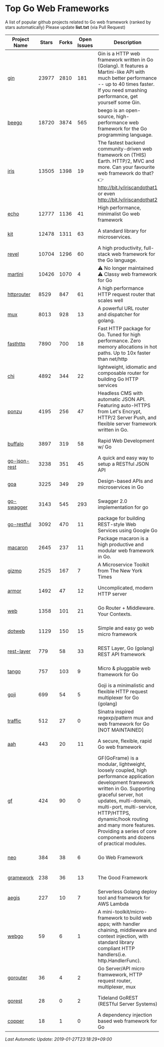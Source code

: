 # Top Go Web Frameworks
A list of popular github projects related to Go web framework (ranked by stars automatically)
Please update **list.txt** (via Pull Request)

| Project Name | Stars | Forks | Open Issues | Description | Last Commit |
| ------------ | ----- | ----- | ----------- | ----------- | ----------- |
| [gin](https://github.com/gin-gonic/gin) | 23977 | 2810 | 181 | Gin is a HTTP web framework written in Go (Golang). It features a Martini-like API with much better performance -- up to 40 times faster. If you need smashing performance, get yourself some Gin. | 2019-01-25 18:28:39 |
| [beego](https://github.com/astaxie/beego) | 18720 | 3874 | 565 | beego is an open-source, high-performance web framework for the Go programming language. | 2019-01-24 09:27:29 |
| [iris](https://github.com/kataras/iris) | 13505 | 1398 | 19 | The fastest backend community-driven web framework on (THIS) Earth. HTTP/2, MVC and more. Can your favourite web framework do that? 👉 http://bit.ly/iriscandothat1 or even http://bit.ly/iriscandothat2 | 2019-01-16 20:46:35 |
| [echo](https://github.com/labstack/echo) | 12777 | 1136 | 41 | High performance, minimalist Go web framework | 2019-01-26 22:44:28 |
| [kit](https://github.com/go-kit/kit) | 12478 | 1311 | 63 | A standard library for microservices. | 2019-01-25 09:04:56 |
| [revel](https://github.com/revel/revel) | 10704 | 1296 | 60 | A high productivity, full-stack web framework for the Go language. | 2018-10-30 13:23:52 |
| [martini](https://github.com/go-martini/martini) | 10426 | 1070 | 4 | ⚠️ No longer maintained ⚠️  Classy web framework for Go | 2017-01-21 21:58:54 |
| [httprouter](https://github.com/julienschmidt/httprouter) | 8529 | 847 | 61 | A high performance HTTP request router that scales well | 2018-10-21 22:38:31 |
| [mux](https://github.com/gorilla/mux) | 8013 | 928 | 13 | A powerful URL router and dispatcher for golang. | 2019-01-25 16:05:53 |
| [fasthttp](https://github.com/valyala/fasthttp) | 7890 | 700 | 18 | Fast HTTP package for Go. Tuned for high performance. Zero memory allocations in hot paths. Up to 10x faster than net/http | 2019-01-26 21:26:59 |
| [chi](https://github.com/go-chi/chi) | 4892 | 344 | 22 | lightweight, idiomatic and composable router for building Go HTTP services | 2019-01-17 22:35:40 |
| [ponzu](https://github.com/ponzu-cms/ponzu) | 4195 | 256 | 47 | Headless CMS with automatic JSON API. Featuring auto-HTTPS from Let's Encrypt, HTTP/2 Server Push, and flexible server framework written in Go. | 2019-01-01 23:07:04 |
| [buffalo](https://github.com/gobuffalo/buffalo) | 3897 | 319 | 58 | Rapid Web Development w/ Go | 2018-12-13 21:20:16 |
| [go-json-rest](https://github.com/ant0ine/go-json-rest) | 3238 | 351 | 45 | A quick and easy way to setup a RESTful JSON API | 2017-09-13 04:12:08 |
| [goa](https://github.com/goadesign/goa) | 3225 | 349 | 29 | Design-based APIs and microservices in Go | 2018-12-21 20:10:17 |
| [go-swagger](https://github.com/go-swagger/go-swagger) | 3143 | 545 | 293 | Swagger 2.0 implementation for go | 2019-01-20 18:40:56 |
| [go-restful](https://github.com/emicklei/go-restful) | 3092 | 470 | 11 | package for building REST-style Web Services using Google Go | 2019-01-22 09:43:22 |
| [macaron](https://github.com/go-macaron/macaron) | 2645 | 237 | 11 | Package macaron is a high productive and modular web framework in Go. | 2018-12-17 00:30:54 |
| [gizmo](https://github.com/NYTimes/gizmo) | 2525 | 167 | 7 | A Microservice Toolkit from The New York Times | 2019-01-25 20:35:59 |
| [armor](https://github.com/labstack/armor) | 1492 | 47 | 12 | Uncomplicated, modern HTTP server | 2018-11-23 06:42:51 |
| [web](https://github.com/gocraft/web) | 1358 | 101 | 21 | Go Router + Middleware. Your Contexts. | 2017-09-25 13:59:45 |
| [dotweb](https://github.com/devfeel/dotweb) | 1129 | 150 | 15 | Simple and easy go web micro framework | 2019-01-22 03:42:52 |
| [rest-layer](https://github.com/rs/rest-layer) | 779 | 58 | 33 | REST Layer, Go (golang) REST API framework | 2019-01-21 22:08:15 |
| [tango](https://github.com/lunny/tango) | 757 | 103 | 9 | Micro & pluggable web framework for Go | 2019-01-25 09:50:54 |
| [goji](https://github.com/goji/goji) | 699 | 54 | 5 | Goji is a minimalistic and flexible HTTP request multiplexer for Go (golang) | 2019-01-26 23:58:29 |
| [traffic](https://github.com/gravityblast/traffic) | 512 | 27 | 0 | Sinatra inspired regexp/pattern mux and web framework for Go [NOT MAINTAINED] | 2015-11-26 21:31:07 |
| [aah](https://github.com/go-aah/aah) | 443 | 20 | 11 | A secure, flexible, rapid Go web framework | 2019-01-15 08:10:53 |
| [gf](https://github.com/gogf/gf) | 424 | 90 | 0 | GF(GoFrame) is a modular, lightweight, loosely coupled, high performance application development framework written in Go. Supporting graceful server, hot updates, multi-domain, multi-port, multi-service, HTTP/HTTPS, dynamic/hook routing and many more features. Providing a series of core components and dozens of practical modules. | 2019-01-25 04:48:22 |
| [neo](https://github.com/ivpusic/neo) | 384 | 38 | 6 | Go Web Framework | 2017-08-14 23:54:31 |
| [gramework](https://github.com/gramework/gramework) | 238 | 36 | 13 | The Good Framework | 2019-01-24 03:51:58 |
| [aegis](https://github.com/tmaiaroto/aegis) | 227 | 10 | 7 | Serverless Golang deploy tool and framework for AWS Lambda | 2018-07-08 06:00:55 |
| [webgo](https://github.com/bnkamalesh/webgo) | 59 | 6 | 1 | A mini-toolkit/micro-framework to build web apps; with handler chaining, middleware and context injection, with standard library compliant HTTP handlers(i.e. http.HandlerFunc). | 2019-01-12 08:32:05 |
| [gorouter](https://github.com/vardius/gorouter) | 36 | 4 | 2 | Go Server/API micro framwework, HTTP request router, multiplexer, mux | 2018-06-26 00:19:48 |
| [gorest](https://github.com/tideland/gorest) | 28 | 0 | 2 | Tideland GoREST (RESTful Server Systems) | 2017-11-10 13:00:37 |
| [copper](https://github.com/tusharsoni/copper) | 18 | 1 | 0 | A dependency injection based web framework for Go | 2018-12-25 00:46:29 |

*Last Automatic Update: 2019-01-27T23:18:29+09:00*
